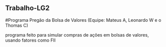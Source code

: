 ## Trabalho-LG2
#Programa Pregão da Bolsa de Valores
(Equipe: Mateus A, Leonardo W e o Thomas C)

programa feito para simular compras de ações em bolsas de valores, usando fatores como FII
